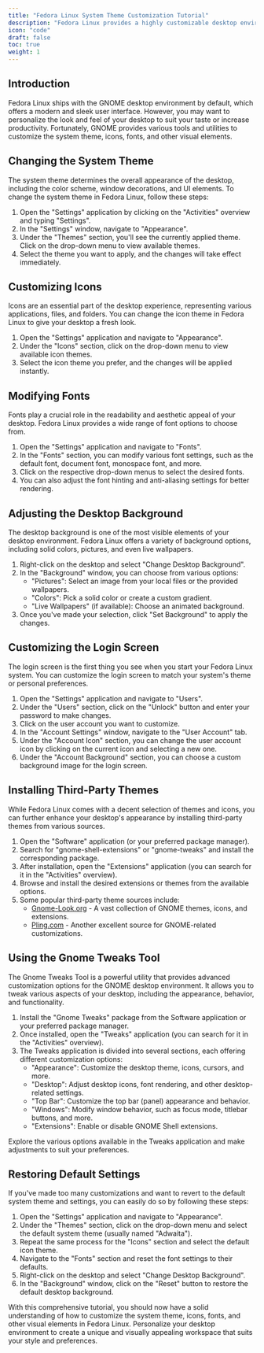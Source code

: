 ```yaml
---
title: "Fedora Linux System Theme Customization Tutorial"
description: "Fedora Linux provides a highly customizable desktop environment, allowing you to personalize the look and feel of your system according to your preferences. In this tutorial, we'll explore various ways to customize the system theme, icons, fonts, and other visual elements."
icon: "code"
draft: false
toc: true
weight: 1
---
```


## Introduction

Fedora Linux ships with the GNOME desktop environment by default, which offers a modern and sleek user interface. However, you may want to personalize the look and feel of your desktop to suit your taste or increase productivity. Fortunately, GNOME provides various tools and utilities to customize the system theme, icons, fonts, and other visual elements.

## Changing the System Theme

The system theme determines the overall appearance of the desktop, including the color scheme, window decorations, and UI elements. To change the system theme in Fedora Linux, follow these steps:

1. Open the "Settings" application by clicking on the "Activities" overview and typing "Settings".
2. In the "Settings" window, navigate to "Appearance".
3. Under the "Themes" section, you'll see the currently applied theme. Click on the drop-down menu to view available themes.
4. Select the theme you want to apply, and the changes will take effect immediately.

## Customizing Icons

Icons are an essential part of the desktop experience, representing various applications, files, and folders. You can change the icon theme in Fedora Linux to give your desktop a fresh look.

1. Open the "Settings" application and navigate to "Appearance".
2. Under the "Icons" section, click on the drop-down menu to view available icon themes.
3. Select the icon theme you prefer, and the changes will be applied instantly.

## Modifying Fonts

Fonts play a crucial role in the readability and aesthetic appeal of your desktop. Fedora Linux provides a wide range of font options to choose from.

1. Open the "Settings" application and navigate to "Fonts".
2. In the "Fonts" section, you can modify various font settings, such as the default font, document font, monospace font, and more.
3. Click on the respective drop-down menus to select the desired fonts.
4. You can also adjust the font hinting and anti-aliasing settings for better rendering.

## Adjusting the Desktop Background

The desktop background is one of the most visible elements of your desktop environment. Fedora Linux offers a variety of background options, including solid colors, pictures, and even live wallpapers.

1. Right-click on the desktop and select "Change Desktop Background".
2. In the "Background" window, you can choose from various options:
   - "Pictures": Select an image from your local files or the provided wallpapers.
   - "Colors": Pick a solid color or create a custom gradient.
   - "Live Wallpapers" (if available): Choose an animated background.
3. Once you've made your selection, click "Set Background" to apply the changes.

## Customizing the Login Screen

The login screen is the first thing you see when you start your Fedora Linux system. You can customize the login screen to match your system's theme or personal preferences.

1. Open the "Settings" application and navigate to "Users".
2. Under the "Users" section, click on the "Unlock" button and enter your password to make changes.
3. Click on the user account you want to customize.
4. In the "Account Settings" window, navigate to the "User Account" tab.
5. Under the "Account Icon" section, you can change the user account icon by clicking on the current icon and selecting a new one.
6. Under the "Account Background" section, you can choose a custom background image for the login screen.

## Installing Third-Party Themes

While Fedora Linux comes with a decent selection of themes and icons, you can further enhance your desktop's appearance by installing third-party themes from various sources.

1. Open the "Software" application (or your preferred package manager).
2. Search for "gnome-shell-extensions" or "gnome-tweaks" and install the corresponding package.
3. After installation, open the "Extensions" application (you can search for it in the "Activities" overview).
4. Browse and install the desired extensions or themes from the available options.
5. Some popular third-party theme sources include:
   - [Gnome-Look.org](https://www.gnome-look.org/) - A vast collection of GNOME themes, icons, and extensions.
   - [Pling.com](https://www.pling.com/) - Another excellent source for GNOME-related customizations.

## Using the Gnome Tweaks Tool

The Gnome Tweaks Tool is a powerful utility that provides advanced customization options for the GNOME desktop environment. It allows you to tweak various aspects of your desktop, including the appearance, behavior, and functionality.

1. Install the "Gnome Tweaks" package from the Software application or your preferred package manager.
2. Once installed, open the "Tweaks" application (you can search for it in the "Activities" overview).
3. The Tweaks application is divided into several sections, each offering different customization options:
   - "Appearance": Customize the desktop theme, icons, cursors, and more.
   - "Desktop": Adjust desktop icons, font rendering, and other desktop-related settings.
   - "Top Bar": Customize the top bar (panel) appearance and behavior.
   - "Windows": Modify window behavior, such as focus mode, titlebar buttons, and more.
   - "Extensions": Enable or disable GNOME Shell extensions.

Explore the various options available in the Tweaks application and make adjustments to suit your preferences.

## Restoring Default Settings

If you've made too many customizations and want to revert to the default system theme and settings, you can easily do so by following these steps:

1. Open the "Settings" application and navigate to "Appearance".
2. Under the "Themes" section, click on the drop-down menu and select the default system theme (usually named "Adwaita").
3. Repeat the same process for the "Icons" section and select the default icon theme.
4. Navigate to the "Fonts" section and reset the font settings to their defaults.
5. Right-click on the desktop and select "Change Desktop Background".
6. In the "Background" window, click on the "Reset" button to restore the default desktop background.

With this comprehensive tutorial, you should now have a solid understanding of how to customize the system theme, icons, fonts, and other visual elements in Fedora Linux. Personalize your desktop environment to create a unique and visually appealing workspace that suits your style and preferences.